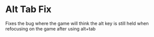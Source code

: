 # Alt Tab Fix

Fixes the bug where the game will think the alt key is still held when refocusing on the game after using alt+tab